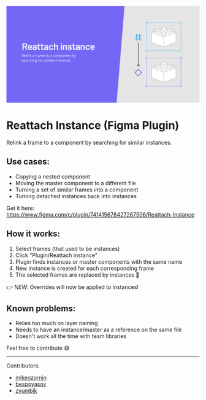 ![logo](https://github.com/renancamm/figma-reattache-instance/blob/master/banner_2048x1024.png?raw=true)

# Reattach Instance (Figma Plugin)
Relink a frame to a component by searching for similar instances.

## Use cases:
- Copying a nested component
- Moving the master component to a different file
- Turning a set of similar frames into a component
- Turning detached instances back into instances

Get it here: https://www.figma.com/c/plugin/741415678427267506/Reattach-Instance


## How it works:
1. Select frames (that used to be instances)
2. Click "Plugin/Reattach instance"
3. Plugin finds instances or master components with the same name
4. New instance is created for each corresponding frame
5. The selected frames are replaced by instances 🎉

👉 *NEW:* Overrides will now be applied to instances!

## Known problems:
- Relies too much on layer naming
- Needs to have an instance/master as a reference on the same file
- Doesn't work all the time with team libraries

Feel free to contribute 😅


---

Contributors: 
- [mikeozornin](https://github.com/mikeozornin)
- [bespoyasov](https://github.com/bespoyasov)
- [zyumbik](https://twitter.com/zyumbik)




